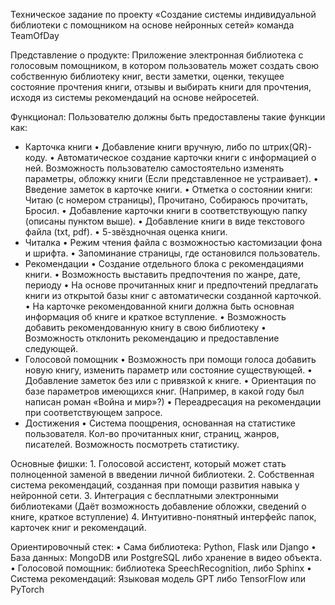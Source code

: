 Техническое задание по проекту 
«Создание системы индивидуальной библиотеки с помощником на основе нейронных сетей»
команда TeamOfDay

Представление о продукте:
Приложение электронная библиотека с голосовым помощником, в котором пользователь может создать свою собственную библиотеку книг, вести заметки, оценки, текущее состояние прочтения книги, отзывы и выбирать книги для прочтения, исходя из системы рекомендаций на основе нейросетей.

Функционал:
Пользователю должны быть предоставлены такие функции как:
- Карточка книги
•	Добавление книги вручную, либо по штрих(QR)-коду.
•	Автоматическое создание карточки книги с информацией о ней. Возможность пользователю самостоятельно изменять параметры, обложку книги (Если представленное не устраивает).
•	Введение заметок в карточке книги.
•	Отметка о состоянии книги: Читаю (с номером страницы), Прочитано, Собираюсь прочитать, Бросил.
•	Добавление карточки книги в соответствующую папку (описаны пунктом выше).
•	Добавление книги в виде текстового файла (txt, pdf).
•	5-звёздночная оценка книги.
- Читалка
•	Режим чтения файла с возможностью кастомизации фона и шрифта. 
•	Запоминание страницы, где остановился пользователь.
- Рекомендации
•	Создание отдельного блока с рекомендациями книги.
•	Возможность выставить предпочтения по жанре, дате, периоду
•	На основе прочитанных книг и предпочтений предлагать книги из открытой базы книг с автоматически созданной карточкой.
•	На карточке рекомендованной книги должна быть основная информация об книге и краткое вступление.
•	Возможность добавить рекомендованную книгу в свою библиотеку
•	Возможность отклонить рекомендацию и предоставление следующей.
- Голосовой помощник
•	Возможность при помощи голоса добавить новую книгу, изменить параметр или состояние существующей.
•	Добавление заметок без или с привязкой к книге.
•	Ориентация по базе параметров имеющихся книг. (Например, в какой году был написан роман «Война и мир»?)
•	Переадресация на рекомендации при соответствующем запросе.
- Достижения
•	Система поощрения, основанная на статистике пользователя. Кол-во прочитанных книг, страниц, жанров, писателей. Возможность посмотреть статистику.


Основные фишки:
	1. Голосовой ассистент, который может стать полноценной заменой в введении личной библиотеки.
	2. Собственная система рекомендаций, созданная при помощи развития навыка у нейронной сети.
	3. Интеграция с бесплатными электронными библиотеками (Даёт возможность добавление обложки, сведений о книге, краткое вступление)
	4. Интуитивно-понятный интерфейс папок, карточек книг и рекомендаций.

Ориентировочный стек:
•	Сама библиотека: Python, Flask или Django
•	База данных: MongoDB или PostgreSQL либо хранение в видео объекта.
•	Голосовой помощник: библиотека SpeechRecognition, либо Sphinx
•	Система рекомендаций: Языковая модель GPT либо TensorFlow или PyTorch





